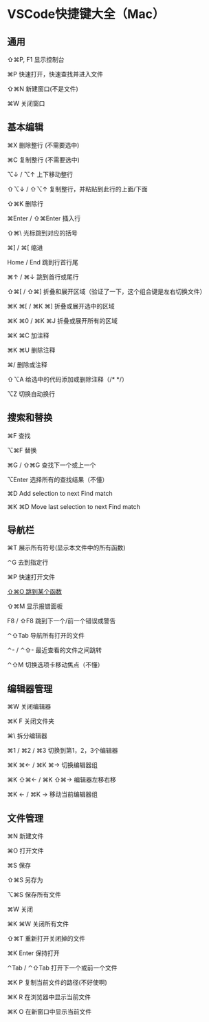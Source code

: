 # VSCode快捷键大全（Mac）

## **通用**

⇧⌘P, F1 显示控制台

⌘P 快速打开，快速查找并进入文件

⇧⌘N 新建窗口(不是文件)

⌘W 关闭窗口

## **基本编辑**

⌘X 删除整行 (不需要选中)

⌘C 复制整行 (不需要选中)

⌥↓ / ⌥↑ 上下移动整行

⇧⌥↓ / ⇧⌥↑ 复制整行，并粘贴到此行的上面/下面

⇧⌘K 删除行

⌘Enter / ⇧⌘Enter 插入行

⇧⌘\ 光标跳到对应的括号

⌘] / ⌘[ 缩进

Home / End 跳到行首行尾

⌘↑ / ⌘↓ 跳到首行或尾行

⇧⌘[ / ⇧⌘] 折叠和展开区域（验证了一下，这个组合键是左右切换文件）

⌘K ⌘[ / ⌘K ⌘] 折叠或展开选中的区域

⌘K ⌘0 / ⌘K ⌘J 折叠或展开所有的区域

⌘K ⌘C 加注释

⌘K ⌘U 删除注释

⌘/ 删除或注释

⇧⌥A 给选中的代码添加或删除注释（/* */）

⌥Z 切换自动换行

## **搜索和替换**

⌘F 查找

⌥⌘F 替换

⌘G / ⇧⌘G 查找下一个或上一个

⌥Enter 选择所有的查找结果（不懂）

⌘D Add selection to next Find match

⌘K ⌘D Move last selection to next Find match

## **导航栏**

⌘T 展示所有符号(显示本文件中的所有函数)

⌃G 去到指定行

⌘P 快速打开文件

<u>⇧⌘O 跳到某个函数</u>

⇧⌘M 显示报错面板

F8 / ⇧F8 跳到下一个/前一个错误或警告

⌃⇧Tab 导航所有打开的文件

⌃- / ⌃⇧- 最近查看的文件之间跳转

⌃⇧M 切换选项卡移动焦点（不懂）

## 编辑器管理

⌘W 关闭编辑器

⌘K F 关闭文件夹

⌘\ 拆分编辑器

⌘1 / ⌘2 / ⌘3 切换到第1，2，3个编辑器

⌘K ⌘← / ⌘K ⌘→ 切换编辑器组

⌘K ⇧⌘← / ⌘K ⇧⌘→ 编辑器左移右移

⌘K ← / ⌘K → 移动当前编辑器组

## **文件管理**

⌘N 新建文件

⌘O 打开文件

⌘S 保存

⇧⌘S 另存为

⌥⌘S 保存所有文件

⌘W 关闭

⌘K ⌘W 关闭所有文件

⇧⌘T 重新打开关闭掉的文件

⌘K Enter 保持打开

⌃Tab / ⌃⇧Tab 打开下一个或前一个文件

⌘K P 复制当前文件的路径(不好使啊)

⌘K R 在浏览器中显示当前文件

⌘K O 在新窗口中显示当前文件